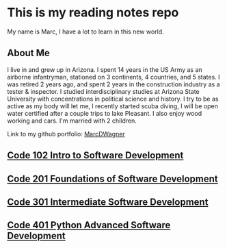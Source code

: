 # This is my reading notes repo

My name is Marc, I have a lot to learn in this new world. 

## About Me

I live in and grew up in Arizona.  I spent 14 years in the US Army as an airborne infantryman, stationed on 3 continents, 4 countries, and 5 states.  I was retired 2 years ago, and spent 2 years in the construction industry as a tester & inspector.  I studied interdisciplinary studies at Arizona State University with concentrations in political science and history.  I try to be as active as my body will let me, I recently started scuba diving, I will be open water certified after a couple trips to lake Pleasant.  I also enjoy wood working and cars.  I'm married with 2 children.

Link to my github portfolio:  [MarcDWagner](https://github.com/marcdwagner)


## [Code 102 Intro to Software Development](https://marcdwagner.github.io/reading-notes-codefellows/code102readingnotes)

## [Code 201 Foundations of Software Development](https://marcdwagner.github.io/reading-notes-codefellows/code201readingnotes)

## [Code 301 Intermediate Software Development](https://marcdwagner.github.io/reading-notes-codefellows/Code301ReadingNotes)

## [Code 401 Python Advanced Software Development]()
